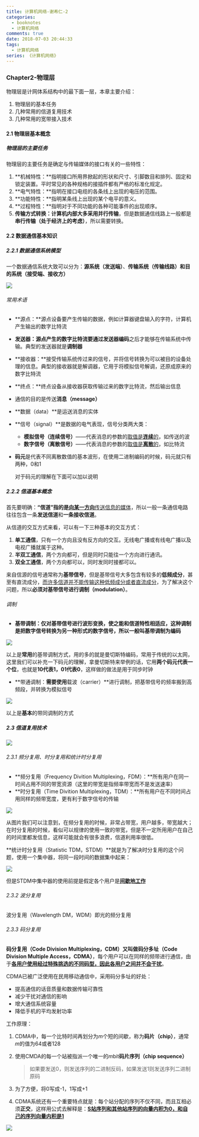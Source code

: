 ```yaml
---
title: 计算机网络-谢希仁-2
categories:
  - booknotes
  - 计算机网络
comments: true
date: 2018-07-03 20:44:33
tags:
  - 计算机网络
series: 《计算机网络》
---
```




### Chapter2-物理层

物理层是计网体系结构中的最下面一层，本章主要介绍：

1. 物理层的基本任务
2. 几种常用的信道复用技术
3. 几种常用的宽带接入技术

#### 2.1 物理层基本概念

##### 物理层的主要任务

物理层的主要任务是确定与传输媒体的接口有关的一些特性：

1. **机械特性：**指明接口所用界掀起的形状和尺寸、引脚数目和排列、固定和锁定装置。平时常见的各种规格的接插件都有严格的标准化规定。
2. **电气特性：**指明在接口电缆的各条线上出现的电压的范围。
3. **功能特性：**指明某条线上出现的某个电平的意义。
4. **过程特性：**指明对于不同功能的各种可能事件的出现顺序。
5. **传输方式转换：**计算机内部大多采用**并行传输**，但是数据通信线路上一般都是**串行传输（处于经济上的考虑）**，所以需要转换。



#### 2.2 数据通信基本知识

##### 2.2.1 数据通信系统模型

一个数据通信系统大致可以分为：**源系统（发送端）**、**传输系统（传输线路）**和**目的系统（接受端、接收方）**

![](https://image.youyinnn.top/TIM%E6%88%AA%E5%9B%BE20180705135038.png)

###### 常用术语

- **源点：**源点设备要产生传输的数据，例如计算器键盘输入的字符，计算机产生输出的数字比特流

- **发送器：**源点产生的数字比特流要通过发送器**编码**之后才能够在传输系统中传输。典型的发送器就是**调制器**

- **接收器：**接受传输系统传过来的信号，并将信号转换为可以被目的设备处理的信息。典型的接收器就是解调器，它用于将模拟信号解调，还原成原来的数字比特流

- **终点：**终点设备从接收器获取传输过来的数字比特流，然后输出信息

- 通信的目的是传送**消息（message）**

- **数据（data）**是运送消息的实体

- **信号（signal）**是数据的电气表现，信号分类两大类：
  - **模拟信号（连续信号）**——代表消息的参数的<u>取值是**连续**的</u>，如传送的波
  - **数字信号（离散信号）**——代表消息的参数的<u>取值是**离散**的</u>，如比特流

- **码元**是代表不同离散数值的基本波形，在使用二进制编码的时候，码元就只有两种，0和1

  对于码元的理解在下面可以加以说明



##### 2.2.2 信道基本概念

首先要明确：**“信道”**指的是<u>向**某一方向**传送信息的媒体</u>，所以一般一条通信电路往往包含一条**发送信道**和**一条接收信道**。

从信道的交互方式来看，可以有一下三种基本的交互方式：

1. **单工通信**，只有一个方向且没有反方向的交互。无线电广播或有线电广播以及电视广播就属于这种。
2. **半双工通信**，两个方向都可，但是同时只能往一个方向进行通讯。
3. **双全工通信**，两个方向都可以，同时发同时接都可以。

来自信源的信号通常称为**基带信号**，但是基带信号大多包含有较多的**低频成分**，甚至有直流成分，<u>而许多信道并不能传输这种低频成分或者直流成分</u>，为了解决这个问题，所以**必须对基带信号进行调制（modulation）**。

###### 调制

- **基带调制：**仅对基带信号进行波形变换，使之能和信道特性相适应，这种调制是把数字信号转换为另一种形式的数字信号，所以一般叫基带调制为**编码**

![](https://image.youyinnn.top/TIM%E5%9B%BE%E7%89%8720180706133415.png)

以上是**常用**的基带调制方式，用的多的就是曼切斯特编码，常用于传统的以太网，这里我们可以补充一下码元的理解，拿曼切斯特来举例的话，它用**两个码元代表一个位**，也就是**10代表1，01代表0**，这样做的做法是用于同步时钟

- **带通调制：**需要使用**载波（carrier）**进行调制，把基带信号的频率搬到高频段，并转换为模拟信号

![](https://image.youyinnn.top/TIM%E6%88%AA%E5%9B%BE20180706160531.png)

以上是**基本**的带同调制的方式

##### 2.3 信道复用技术

![](https://image.youyinnn.top/TIM%E6%88%AA%E5%9B%BE20180706163834.png)

###### 2.3.1 频分复用、时分复用和统计时分复用

- **频分复用（Frequency Divition Multiplexing，FDM）：**所有用户在同一时间占用不同的带宽资源（这里的带宽是指频率带宽而不是发送速率）
- **时分复用（Time Divition Multiplexing，TDM）：**所有用户在不同时间占用同样的频带宽度，更有利于数字信号的传输

![](https://image.youyinnn.top/TIM%E6%88%AA%E5%9B%BE20180707164750.png)

从图片我们可以注意到，在频分复用的时候，非常占带宽，用户越多，带宽越大；在时分复用的时候，看似可以规律的使用一致的带宽，但是不一定所用用户在自己的时间里都发信息，这样可能就会有很多浪费，信道利用率很低。

**统计时分复用（Statistic TDM，STDM）**就是为了解决时分复用的这个问题，使用一个集中器，将同一段时间的数据集中起来：

![](https://image.youyinnn.top/TIM%E6%88%AA%E5%9B%BE20180707165324.png)

但是STDM中集中器的使用前提是假定各个用户是<u>**间歇地工作**</u>



###### 2.3.2 波分复用

波分复用（Wavelength DM，WDM）即光的频分复用

###### 2.3.3 码分复用

**码分复用（Code Division Multiplexing，CDM）**又叫做**码分多址（Code Division Multiple Access，CDMA）**，每个用户可以在同样的频带进行通信，由于<u>**各用户使用经过特殊挑选的不同码型，因此各用户之间并不会干扰**</u>。

CDMA已被广泛使用在民用移动通信中，采用码分多址的好处：

- 提高通信的话音质量和数据传输可靠性
- 减少干扰对通信的影响
- 增大通信系统容量
- 降低手机的平均发射功率

工作原理：

1. CDMA中，每一个比特时间再划分为*m*个短的间歇，称为**码片（chip）**，通常*m*的值为64或者128

2. 使用CMDA的每一个站被指派一个唯一的*m*bit**码片序列（chip sequence）**

   > 如果要发送0，则发送序列的二进制反码，如果发送1则发送序列二进制原码

3. 为了方便，将0写成-1，1写成+1

4. CDMA系统还有一个重要特点就是：每个站分配的序列不仅不同，而且互相必须**正交**，这样用公式去解释是：<u>**S站序列和其他站序列的向量内积为0，和自己的序列向量内积是1**</u>

![](https://image.youyinnn.top/TIM%E6%88%AA%E5%9B%BE20180707171300.png)


